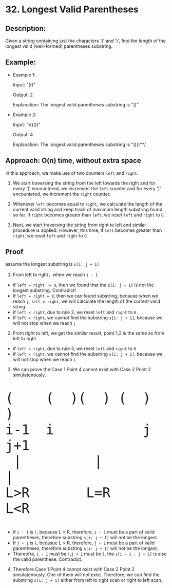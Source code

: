 # 32. Longest Valid Parentheses

## Description:

Given a string containing just the characters '(' and ')', find the length of the longest valid (well-formed) parentheses substring.

## Example:
- Example 1:

  Input: "(()"

  Output: 2

  Explanation: The longest valid parentheses substring is "()"

- Example 2:
  
  Input: ")()())"
  
  Output: 4
  
  Explanation: The longest valid parentheses substring is "()()"*/

## Approach: O(n) time, without extra space

In this approach, we make use of two counters `left` and `right`. 
1. We start traversing the string from the left towards the right and for every '(' encountered, we increment the `left` counter and for every ')' encountered, we increment the `right` counter.
    
2. Whenever `left` becomes equal to `right`, we calculate the length of the current valid string and keep track of maximum length substring found so far. If `right` becomes greater than `left`, we reset `left` and `right` to `0`.

3. Next, we start traversing the string from right to left and similar procedure is applied. However, this time, if `left` becomes greater than `right`, we reset `left` and `right` to `0`.

## Proof

assume the longest substring is `s[i: j + 1]`
1. From left to right，when we reach `i - 1`
- if `left = right != 0`, then we found that the `s[i: j + 1]` is not the longest substring. Contradict!
- if `left = right = 0`, then we can found substring, because when we reach `j`, `left = right`, we will calculate the length of the current valid string.
- if `left < right`, due to rule 2, we reset `left` and `right` to `0`  
- if `left > right`, we cannot find the substring `s[i: j + 1]`, because we will not stop when we reach `j`

2. From right to left, we get the similar result, point 1,2 is the same as from left to right
- if `left > right`, due to rule 3, we reset `left` and `right` to `0`
-   if `left < right`, we cannot find the substring `s[i: j + 1]`, because we will not stop when we reach `i`

3. We can prove the Case 1 Point 4 cannot exist with Case 2 Point 2 simulatenously.

<font size = 8>

```
(    (  )(  ) (  )  )
i-1  i           j  j+1
 |         |         |
L>R       L=R       L<R

```
</font>

- if `i - 1` is `)`, because L > R, therefore, `i - 1` must be a part of valid parentheses, therefore substring `s[i: j + 1]` will not be the longest.
- if `j + 1` is `(`, becasue L < R, therefore, `j + 1` must be a part of valid parentheses, therefore substring `s[i: j + 1]` will not be the longest.
- Thereofre,  `i - 1` must be `(`,`j + 1` must be `)`, the `s[i - 1 : j + 2]` is also the valid parenthese. Contradict.

4. Therefore Case 1 Point 4 cannot exist with Case 2 Point 2 simulatenously. One of them will not exist. Therefore, we can find the substring `s[i: j + 1]` either from left to right scan or right to left scan.